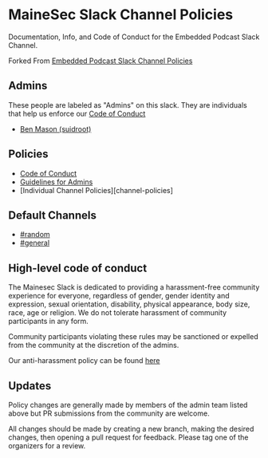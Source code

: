 # MaineSec Slack Channel Policies

Documentation, Info, and Code of Conduct for the Embedded Podcast Slack Channel.

Forked From [Embedded Podcast Slack Channel Policies](https://github.com/eleciawhite/reusable/tree/master/slackPolicies)

## Admins

These people are labeled as "Admins" on this slack. They are individuals that help us enforce our [Code of Conduct][conduct]

* [Ben Mason (suidroot)](https://mainesec.slack.com/messages/@suidroot/)

## Policies

* [Code of Conduct][conduct]
* [Guidelines for Admins][conduct-organizers]
* [Individual Channel Policies][channel-policies]

## Default Channels

* [#random](https://mainesec.slack.com/messages/random/)
* [#general](https://mainesec.slack.com/messages/general/)

## High-level code of conduct

The Mainesec Slack is dedicated to providing a harassment-free community experience for everyone, regardless of gender, gender identity and expression, sexual orientation, disability, physical appearance, body size, race, age or religion.  We do not tolerate harassment of community participants in any form.

Community participants violating these rules may be sanctioned or expelled from the community at the discretion of the admins.

Our anti-harassment policy can be found [here][conduct]

## Updates

Policy changes are generally made by members of the admin team listed above but PR submissions from the community are welcome.

All changes should be made by creating a new branch, making the desired changes, then opening a pull request for feedback. Please tag one of the organizers for a review.

[conduct]: code-of-conduct.md
[conduct-organizers]: conduct-organizers.md
